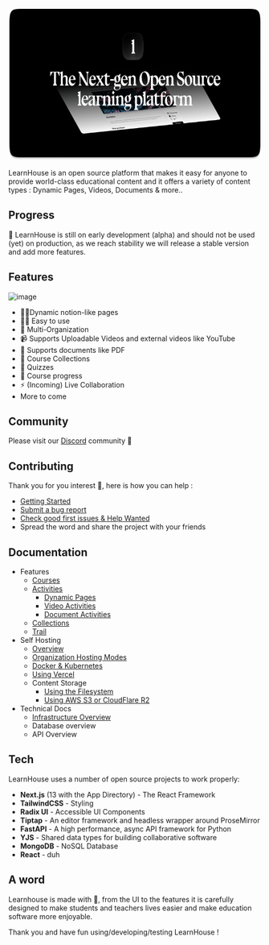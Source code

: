 <p align="center">
  <a href="https://learnhouse.app">
    <img src=".github/images/readme.png" height="300">
  </a>
</p>

LearnHouse is an open source platform that makes it easy for anyone to provide world-class educational content and it offers a variety of content types : Dynamic Pages, Videos, Documents & more..

## Progress

🚧 LearnHouse is still on early development (alpha) and should not be used (yet) on production, as we reach stability we will release a stable version and add more features.

## Features

![image](https://docs.learnhouse.app/img/pages/features.png)

- 📄✨Dynamic notion-like pages
- 👨‍🎓 Easy to use
- 👥 Multi-Organization
- 📹 Supports Uploadable Videos and external videos like YouTube
- 📄 Supports documents like PDF
- 🍱 Course Collections
- 🙋 Quizzes
- 👟 Course progress
- ⚡ (Incoming) Live Collaboration
- More to come

## Community

Please visit our [Discord](https://discord.gg/CMyZjjYZ6x) community 👋

## Contributing

Thank you for you interest 💖, here is how you can help :

- [Getting Started](/CONTRIBUTING.md)
- [Submit a bug report](https://github.com/learnhouse/learnhouse/issues/new?assignees=&labels=bug%2Ctriage&projects=&template=bug.yml&title=%5BBug%5D%3A+)
- [Check good first issues & Help Wanted](https://github.com/learnhouse/learnhouse/issues?q=is%3Aopen+is%3Aissue+label%3A%22good+first+issue%22+label%3A%22help+wanted%22)
- Spread the word and share the project with your friends

## Documentation

- Features
  - [Courses](https://docs.learnhouse.app/features/courses)
  - [Activities](https://docs.learnhouse.app/features/activities)
    - [Dynamic Pages](https://docs.learnhouse.app/features/activities/dynamic-pages)
    - [Video Activities](https://docs.learnhouse.app/features/activities/video)
    - [Document Activities](https://docs.learnhouse.app/features/activities/documents)
  - [Collections](https://docs.learnhouse.app/features/collections)
  - [Trail](https://docs.learnhouse.app/features/trail)
- Self Hosting
  - [Overview](https://docs.learnhouse.app/technical-docs/self-hosting/overview)
  - [Organization Hosting Modes](https://docs.learnhouse.app/technical-docs/self-hosting/organization-hosting-modes)
  - [Docker & Kubernetes](https://docs.learnhouse.app/technical-docs/self-hosting/docker-and-kube)
  - [Using Vercel](https://docs.learnhouse.app/technical-docs/self-hosting/vercel)
  - Content Storage
    - [Using the Filesystem](https://docs.learnhouse.app/technical-docs/self-hosting/content-storage/filesystem)
    - [Using AWS S3 or CloudFlare R2](https://docs.learnhouse.app/technical-docs/self-hosting/content-storage/s3)
- Technical Docs
  - [Infrastructure Overview](https://docs.learnhouse.app/technical-docs/infra-overview)
  - Database overview
  - API Overview

## Tech

LearnHouse uses a number of open source projects to work properly:

- **Next.js** (13 with the App Directory) - The React Framework
- **TailwindCSS** - Styling
- **Radix UI** - Accessible UI Components
- **Tiptap** - An editor framework and headless wrapper around ProseMirror
- **FastAPI** - A high performance, async API framework for Python
- **YJS** - Shared data types for building collaborative software
- **MongoDB** - NoSQL Database
- **React** - duh

## A word

Learnhouse is made with 💜, from the UI to the features it is carefully designed to make students and teachers lives easier and make education software more enjoyable.

Thank you and have fun using/developing/testing LearnHouse !
